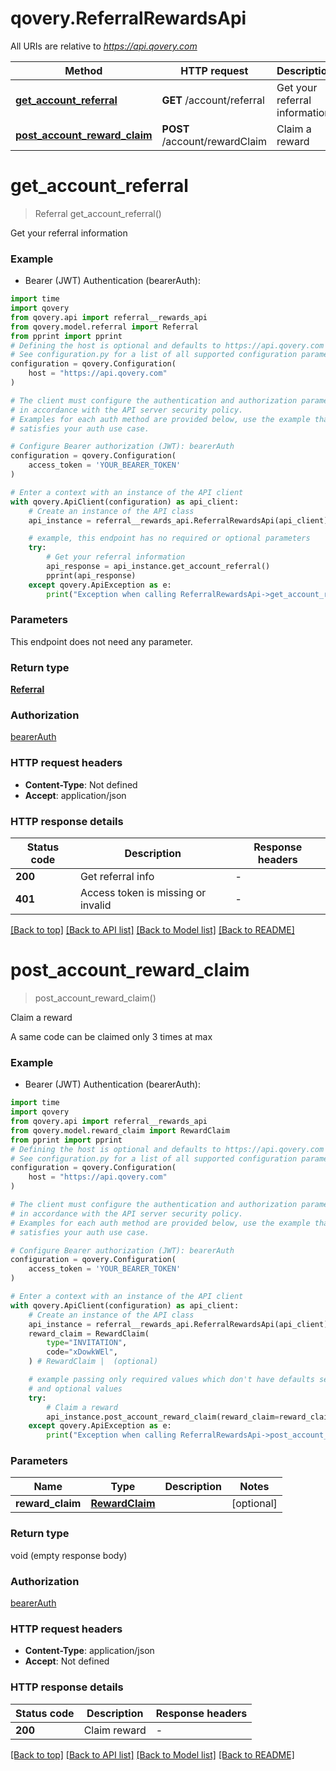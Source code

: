 # qovery.ReferralRewardsApi

All URIs are relative to *https://api.qovery.com*

Method | HTTP request | Description
------------- | ------------- | -------------
[**get_account_referral**](ReferralRewardsApi.md#get_account_referral) | **GET** /account/referral | Get your referral information
[**post_account_reward_claim**](ReferralRewardsApi.md#post_account_reward_claim) | **POST** /account/rewardClaim | Claim a reward


# **get_account_referral**
> Referral get_account_referral()

Get your referral information

### Example

* Bearer (JWT) Authentication (bearerAuth):

```python
import time
import qovery
from qovery.api import referral__rewards_api
from qovery.model.referral import Referral
from pprint import pprint
# Defining the host is optional and defaults to https://api.qovery.com
# See configuration.py for a list of all supported configuration parameters.
configuration = qovery.Configuration(
    host = "https://api.qovery.com"
)

# The client must configure the authentication and authorization parameters
# in accordance with the API server security policy.
# Examples for each auth method are provided below, use the example that
# satisfies your auth use case.

# Configure Bearer authorization (JWT): bearerAuth
configuration = qovery.Configuration(
    access_token = 'YOUR_BEARER_TOKEN'
)

# Enter a context with an instance of the API client
with qovery.ApiClient(configuration) as api_client:
    # Create an instance of the API class
    api_instance = referral__rewards_api.ReferralRewardsApi(api_client)

    # example, this endpoint has no required or optional parameters
    try:
        # Get your referral information
        api_response = api_instance.get_account_referral()
        pprint(api_response)
    except qovery.ApiException as e:
        print("Exception when calling ReferralRewardsApi->get_account_referral: %s\n" % e)
```


### Parameters
This endpoint does not need any parameter.

### Return type

[**Referral**](Referral.md)

### Authorization

[bearerAuth](../README.md#bearerAuth)

### HTTP request headers

 - **Content-Type**: Not defined
 - **Accept**: application/json


### HTTP response details

| Status code | Description | Response headers |
|-------------|-------------|------------------|
**200** | Get referral info |  -  |
**401** | Access token is missing or invalid |  -  |

[[Back to top]](#) [[Back to API list]](../README.md#documentation-for-api-endpoints) [[Back to Model list]](../README.md#documentation-for-models) [[Back to README]](../README.md)

# **post_account_reward_claim**
> post_account_reward_claim()

Claim a reward

A same code can be claimed only 3 times at max

### Example

* Bearer (JWT) Authentication (bearerAuth):

```python
import time
import qovery
from qovery.api import referral__rewards_api
from qovery.model.reward_claim import RewardClaim
from pprint import pprint
# Defining the host is optional and defaults to https://api.qovery.com
# See configuration.py for a list of all supported configuration parameters.
configuration = qovery.Configuration(
    host = "https://api.qovery.com"
)

# The client must configure the authentication and authorization parameters
# in accordance with the API server security policy.
# Examples for each auth method are provided below, use the example that
# satisfies your auth use case.

# Configure Bearer authorization (JWT): bearerAuth
configuration = qovery.Configuration(
    access_token = 'YOUR_BEARER_TOKEN'
)

# Enter a context with an instance of the API client
with qovery.ApiClient(configuration) as api_client:
    # Create an instance of the API class
    api_instance = referral__rewards_api.ReferralRewardsApi(api_client)
    reward_claim = RewardClaim(
        type="INVITATION",
        code="xDowkWEl",
    ) # RewardClaim |  (optional)

    # example passing only required values which don't have defaults set
    # and optional values
    try:
        # Claim a reward
        api_instance.post_account_reward_claim(reward_claim=reward_claim)
    except qovery.ApiException as e:
        print("Exception when calling ReferralRewardsApi->post_account_reward_claim: %s\n" % e)
```


### Parameters

Name | Type | Description  | Notes
------------- | ------------- | ------------- | -------------
 **reward_claim** | [**RewardClaim**](RewardClaim.md)|  | [optional]

### Return type

void (empty response body)

### Authorization

[bearerAuth](../README.md#bearerAuth)

### HTTP request headers

 - **Content-Type**: application/json
 - **Accept**: Not defined


### HTTP response details

| Status code | Description | Response headers |
|-------------|-------------|------------------|
**200** | Claim reward |  -  |

[[Back to top]](#) [[Back to API list]](../README.md#documentation-for-api-endpoints) [[Back to Model list]](../README.md#documentation-for-models) [[Back to README]](../README.md)

